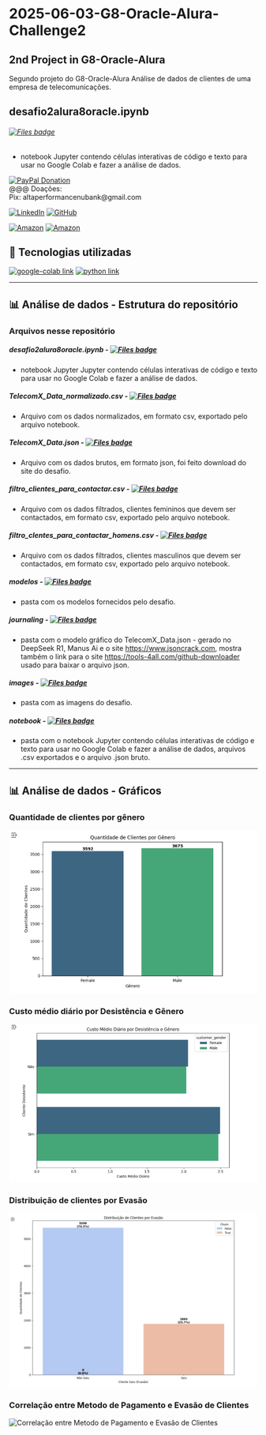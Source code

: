 # 2025-06-03-G8-Oracle-Alura-Challenge2
## 2nd Project in G8-Oracle-Alura

Segundo projeto do G8-Oracle-Alura
Análise de dados de clientes de uma empresa de telecomunicações.

## desafio2alura8oracle.ipynb 
###### [![Files badge](https://img.shields.io/badge/desafio2alura8oracle.ipynb-%23000000?logo=Files&logoColor=yellow&labelColor=blue)](https://github.com/Acheroniano/2025-06-03-G8-Oracle-Alura-Challenge2/blob/main/notebook/desafio2alurag8oracle.ipynb)
- notebook Jupyter contendo células interativas de código e texto para usar no Google Colab e fazer a análise de dados.

<div>
   <a href="https://www.paypal.com/donate/?business=C5ZXDE6A7M28E&no_recurring=0&item_name=Donation+for+Owner+of+this+PayPal+Account&currency_code=BRL" target="_blank">
       <img src="https://www.paypalobjects.com/paypal-ui/logos/svg/paypal-color.svg" alt="PayPal Donation" width="100" height="50">
   </a><br>
   @@@ Doações:<br>Pix: altaperformancenubank@gmail.com<br>
</div>

[![LinkedIn](https://img.shields.io/badge/LinkedIn-0077B5?style=for-the-badge&logo=linkedin&logoColor=white)](https://www.linkedin.com/in/f%C3%A1bio-samuel-dos-santos-canedo-2708b533/)
[![GitHub](https://img.shields.io/badge/GitHub-100000?style=for-the-badge&logo=github&logoColor=white)](https://github.com/Acheroniano)

[![Amazon](https://img.shields.io/badge/Amazon%20Mais%20Vendidos-39E09B?style=social&logo=amazon&logoColor=39E09B)](https://amzn.to/3SYdXzY)
[![Amazon](https://img.shields.io/badge/Amazon%20Ofertas-39E09B?style=social&logo=amazon&logoColor=39E09B)](https://amzn.to/3XbudAb)


<h2> 🤖 Tecnologias utilizadas</h2>

<div>
  <a href="https://colab.research.google.com/github/jakevdp/PythonDataScienceHandbook/blob/master/notebooks/01.01-Help-And-Documentation.ipynb" target="_new"><img src="https://img.shields.io/badge/google-colab-239120?style=for-the-badge&logo=google-colab&logoColor=white" alt="google-colab link"></a>
  <a href="https://www.w3schools.com/python" target="_new"><img src="https://img.shields.io/badge/-239120?style=for-the-badge&logo=python&logoColor=white" alt="python link"></a>
</div>
<hr>
<h2> 📊 Análise de dados - Estrutura do repositório</h2>

### Arquivos nesse repositório

##### desafio2alura8oracle.ipynb - [![Files badge](https://img.shields.io/badge/desafio2alura8oracle.ipynb-%23000000?logo=Files&logoColor=yellow&labelColor=blue)](https://github.com/Acheroniano/2025-06-03-G8-Oracle-Alura-Challenge2/blob/main/notebook/desafio2alurag8oracle.ipynb)
- notebook Jupyter Jupyter contendo células interativas de código e texto para usar no Google Colab e fazer a análise de dados.

##### TelecomX_Data_normalizado.csv - [![Files badge](https://img.shields.io/badge/TelecomX_Data_normalizado.csv-%23000000?logo=Files&logoColor=yellow&labelColor=blue)](https://github.com/Acheroniano/2025-06-03-G8-Oracle-Alura-Challenge2/blob/main/notebook/TelecomX_Data_normalizado.csv)
- Arquivo com os dados normalizados, em formato csv, exportado pelo arquivo notebook.

##### TelecomX_Data.json - [![Files badge](https://img.shields.io/badge/TelecomX_Data.json-%23000000?logo=Files&logoColor=yellow&labelColor=blue)](https://github.com/Acheroniano/2025-06-03-G8-Oracle-Alura-Challenge2/blob/main/notebook/TelecomX_Data.json)
- Arquivo com os dados brutos, em formato json, foi feito download do site do desafio.

##### filtro_clientes_para_contactar.csv - [![Files badge](https://img.shields.io/badge/filtro_clientes_para_contactar.csv-%23000000?logo=Files&logoColor=yellow&labelColor=blue)](https://github.com/Acheroniano/2025-06-03-G8-Oracle-Alura-Challenge2/blob/main/notebook/filtro_clientes_para_contactar.csv)
- Arquivo com os dados filtrados, clientes femininos que devem ser contactados, em formato csv, exportado pelo arquivo notebook.

##### filtro_clentes_para_contactar_homens.csv - [![Files badge](https://img.shields.io/badge/filtro_clentes_para_contactar_homens.csv-%23000000?logo=Files&logoColor=yellow&labelColor=blue)](https://github.com/Acheroniano/2025-06-03-G8-Oracle-Alura-Challenge2/blob/main/notebook/filtro_clentes_para_contactar_homens.csv)
- Arquivo com os dados filtrados, clientes masculinos que devem ser contactados, em formato csv, exportado pelo arquivo notebook.  

##### modelos - [![Files badge](https://img.shields.io/badge/modelos-%23000000?logo=Files&logoColor=yellow&labelColor=blue)](https://github.com/Acheroniano/2025-06-03-G8-Oracle-Alura-Challenge2/blob/main/modelos)
- pasta com os modelos fornecidos pelo desafio.

##### journaling - [![Files badge](https://img.shields.io/badge/journaling-%23000000?logo=Files&logoColor=yellow&labelColor=blue)](https://github.com/Acheroniano/2025-06-03-G8-Oracle-Alura-Challenge2/blob/main/journaling)
- pasta com o modelo gráfico do TelecomX_Data.json - gerado no DeepSeek R1, Manus Ai e o site https://www.jsoncrack.com, mostra também o link para o site https://tools-4all.com/github-downloader usado para baixar o arquivo json.

##### images - [![Files badge](https://img.shields.io/badge/images-%23000000?logo=Files&logoColor=yellow&labelColor=blue)](https://github.com/Acheroniano/2025-06-03-G8-Oracle-Alura-Challenge2/blob/main/images)
- pasta com as imagens do desafio.

##### notebook - [![Files badge](https://img.shields.io/badge/notebook-%23000000?logo=Files&logoColor=yellow&labelColor=blue)](https://github.com/Acheroniano/2025-06-03-G8-Oracle-Alura-Challenge2/blob/main/notebook)
- pasta com o notebook Jupyter contendo células interativas de código e texto para usar no Google Colab e fazer a análise de dados, arquivos .csv exportados e o arquivo .json bruto.
<hr>
<h2> 📊 Análise de dados - Gráficos </h2>

### Quantidade de clientes por gênero

![Quantidade de clientes por gênero](./images/003-QtdCliGen.jpeg)

### Custo médio diário por Desistência e Gênero

![Custo médio diário por Desistência e Gênero](./images/005-CusMedDesGen.jpg)

### Distribuição de clientes por Evasão

![Distribuição de clientes por Evasão](./images/006-Evasao.jpeg)

### Correlação entre Metodo de Pagamento e Evasão de Clientes

![Correlação entre Metodo de Pagamento e Evasão de Clientes](./images/007-MetoPgoEvasao.jpeg)

### 